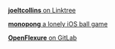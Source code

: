 [**joeltcollins** on Linktree](https://linktr.ee/joeltcollins)

[**monopong** a lonely iOS ball game](https://monopong.jtcollins.net)

[**OpenFlexure** on GitLab](https://gitlab.com/openflexure)

